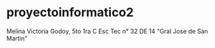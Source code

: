 # proyectoinformatico2
Melina Victoria Godoy, 5to 1ra C
Esc Tec n° 32 DE 14 "Gral Jose de San Martin"
